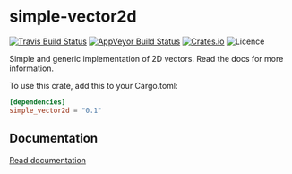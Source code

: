 # simple-vector2d
[![Travis Build Status](https://img.shields.io/travis/LFalch/simple-vector2d.svg?style=flat-square)](https://travis-ci.org/LFalch/simple-vector2d)
[![AppVeyor Build Status](https://ci.appveyor.com/api/projects/status/github/LFalch/simple-vector2d?branch=master&svg=true)](https://ci.appveyor.com/project/LFalch/simple-vector2d)
[![Crates.io](https://img.shields.io/crates/v/simple-vector2d.svg?style=flat-square)](https://crates.io/crates/korome)
![Licence](https://img.shields.io/crates/l/simple-vector2d.svg?style=flat-square)

Simple and generic implementation of 2D vectors.
Read the docs for more information.

To use this crate, add this to your Cargo.toml:
```toml
[dependencies]
simple_vector2d = "0.1"
```

## Documentation

[Read documentation](http://lfalch.github.io/simple-vector2d/simple-vector2d/)
